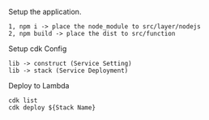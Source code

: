 Setup the application.
``` 
1, npm i -> place the node_module to src/layer/nodejs
2, npm build -> place the dist to src/function
```

Setup cdk Config
```
lib -> construct (Service Setting)
lib -> stack (Service Deployment)
```

Deploy to Lambda
``` 
cdk list
cdk deploy ${Stack Name}
```


